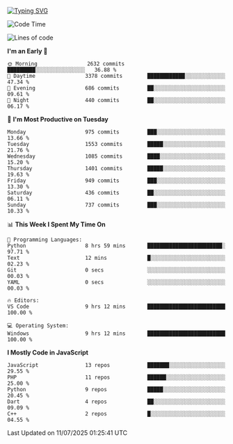 [![Typing SVG](https://readme-typing-svg.demolab.com?font=Fira+Code&pause=1000&color=F7F7F7&random=false&width=435&lines=Hi+%F0%9F%91%8B%2C+I'm+Rafiu+Sidqi;Junior+Backend+Developer)](https://git.io/typing-svg)
<!--START_SECTION:waka-->
![Code Time](http://img.shields.io/badge/Code%20Time-792%20hrs%2050%20mins-blue)

![Lines of code](https://img.shields.io/badge/From%20Hello%20World%20I%27ve%20Written-2.5%20million%20lines%20of%20code-blue)

**I'm an Early 🐤** 

```text
🌞 Morning                2632 commits        █████████░░░░░░░░░░░░░░░░   36.88 % 
🌆 Daytime                3378 commits        ████████████░░░░░░░░░░░░░   47.34 % 
🌃 Evening                686 commits         ██░░░░░░░░░░░░░░░░░░░░░░░   09.61 % 
🌙 Night                  440 commits         ██░░░░░░░░░░░░░░░░░░░░░░░   06.17 % 
```
📅 **I'm Most Productive on Tuesday** 

```text
Monday                   975 commits         ███░░░░░░░░░░░░░░░░░░░░░░   13.66 % 
Tuesday                  1553 commits        █████░░░░░░░░░░░░░░░░░░░░   21.76 % 
Wednesday                1085 commits        ████░░░░░░░░░░░░░░░░░░░░░   15.20 % 
Thursday                 1401 commits        █████░░░░░░░░░░░░░░░░░░░░   19.63 % 
Friday                   949 commits         ███░░░░░░░░░░░░░░░░░░░░░░   13.30 % 
Saturday                 436 commits         ██░░░░░░░░░░░░░░░░░░░░░░░   06.11 % 
Sunday                   737 commits         ███░░░░░░░░░░░░░░░░░░░░░░   10.33 % 
```


📊 **This Week I Spent My Time On** 

```text
💬 Programming Languages: 
Python                   8 hrs 59 mins       ████████████████████████░   97.71 % 
Text                     12 mins             █░░░░░░░░░░░░░░░░░░░░░░░░   02.23 % 
Git                      0 secs              ░░░░░░░░░░░░░░░░░░░░░░░░░   00.03 % 
YAML                     0 secs              ░░░░░░░░░░░░░░░░░░░░░░░░░   00.03 % 

🔥 Editors: 
VS Code                  9 hrs 12 mins       █████████████████████████   100.00 % 

💻 Operating System: 
Windows                  9 hrs 12 mins       █████████████████████████   100.00 % 
```

**I Mostly Code in JavaScript** 

```text
JavaScript               13 repos            ███████░░░░░░░░░░░░░░░░░░   29.55 % 
PHP                      11 repos            ██████░░░░░░░░░░░░░░░░░░░   25.00 % 
Python                   9 repos             █████░░░░░░░░░░░░░░░░░░░░   20.45 % 
Dart                     4 repos             ██░░░░░░░░░░░░░░░░░░░░░░░   09.09 % 
C++                      2 repos             █░░░░░░░░░░░░░░░░░░░░░░░░   04.55 % 
```




 Last Updated on 11/07/2025 01:25:41 UTC
<!--END_SECTION:waka-->
